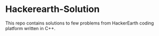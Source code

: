 # Hackerearth-Solution

This repo contains solutions to few problems from HackerEarth coding platform written in C++.

